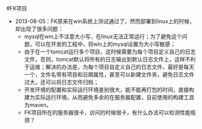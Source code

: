 #FK项目

  * 2013-08-05：FK原来在win系统上测试通过了，然而部署到linux上的时候，却出现了很多问题：
      * mysql在win上不注意大小写，在linux无法正常运行；为了避免这个问题，可以在开发的工程中，将win上的mysql设置为大小写敏感；
      * 由于在一个tomcat运行多个项目，这时候需要为每个项目定义自己的日志文件，否则，tomcat默认将所有的日志输出到默认日志文件上，这样不利于运维；解决的办法是，为每个项目自定义自己的日志文件，最好是每天一个，文件名带有项目和日期属性，甚至可以新建文件夹，避免日志文件过大，还可以将日志文件归档；
      * 开发环境的配置和实际运行环境差别很大，能不能再打包的时间，直接构建为实际运行环境，从而避免多余的在服务器配置，目前使用的构建工具为maven。
      * FK项目所在的服务器很卡，访问的时候很卡，有什么办法可以检测性能瓶颈？
